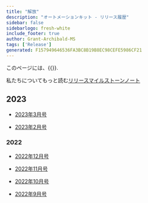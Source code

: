 ```yaml
---
title: "解放"
description: "オートメーションキット - リリース履歴"
sidebar: false
sidebarlogo: fresh-white
include_footer: true
author: Grant-Archibald-MS
tags: ['Release']
generated: F157949646536FA3BC8B19B8EC98CEFE5986CF21
---
```


このページには、{{<product-name>}}.

私たちについてもっと読む[リリースマイルストーンノート](/ja/releases/milestones)

## 2023

- [2023年3月号](/ja/releases/march-2023)

- [2023年2月号](/ja/releases/february-2023)

### 2022

- [2022年12月号](/ja/releases/december-2022)

- [2022年11月号](/ja/releases/november-2022)

- [2022年10月号](/ja/releases/october-2022)

- [2022年9月号](/ja/releases/september-2022)
